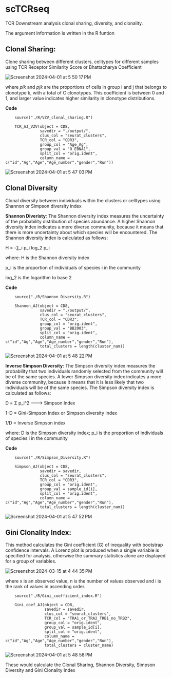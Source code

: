 # scTCRseq
TCR Downstream analysis clonal sharing, diversity, and clonality.

The argument information is written in the R funtion

## Clonal Sharing: 
Clone sharing between different clusters, celltypes for different samples using TCR Receptor Similarity Score or Bhattacharya Coefficient

![Screenshot 2024-04-01 at 5 50 17 PM](https://github.com/Ajaingithub/scTCRseq/assets/37553954/87477afd-8631-491e-99b8-81db9e948ef2) 

where 𝑝𝑖𝑘 and 𝑝𝑗𝑘 are the proportions of cells in group i and j that belongs to clonotype k, with a total of C clonotypes. This coefficient is between 0 and 1, and larger value indicates higher similarity in clonotype distributions.

**Code**
        
        source("./R/VZV_clonal_sharing.R")
        
        TCR_AJ_VZV(object = CD8, 
                   savedir = "./output/", 
                   clus_col = "seurat_clusters", 
                   TCR_col = "CDR3",
                   group_col = "Age_Ag", 
                   group_val = "O_EBNA1", 
                   split_col = "orig.ident",
                   column_name = c("id","Ag","Age","Age_number","gender","Run"))
                   
![Screenshot 2024-04-01 at 5 47 03 PM](https://github.com/Ajaingithub/scTCRseq/assets/37553954/ef35dbe2-5046-4212-8113-f2d8f532b0a8)

## Clonal Diversity
Clonal diversity between individuals within the clusters or celltypes using Shannon or Simpson diversity index

**Shannon Diveristy**: The Shannon diversity index measures the uncertainty of the probability distribution of species abundance. A higher Shannon diversity index indicates a more diverse community, because it means that there is more uncertainty about which species will be encountered. The Shannon diversity index is calculated as follows:

H = -∑_i p_i log_2 p_i

where:
H is the Shannon diversity index

p_i is the proportion of individuals of species i in the community

log_2 is the logarithm to base 2


**Code**

        source("./R/Shannon_Diversity.R")
        
        Shannon_AJ(object = CD8, 
                   savedir = "./output/", 
                   clus_col = "seurat_clusters", 
                   TCR_col = "CDR3",
                   group_col = "orig.ident", 
                   group_val = "BB2003", 
                   split_col = "orig.ident",
                   column_name = c("id","Ag","Age","Age_number","gender","Run"), 
                   total_clusters = length(cluster_num))
                   
![Screenshot 2024-04-01 at 5 48 22 PM](https://github.com/Ajaingithub/scTCRseq/assets/37553954/d662a969-81ac-4025-8372-2208e6aabc62)

**Inverse Simpson Diversity**: The Simpson diversity index measures the probability that two individuals randomly selected from the community will be of the same species. A lower Simpson diversity index indicates a more diverse community, because it means that it is less likely that two individuals will be of the same species. The Simpson diversity index is calculated as follows:

D = Σ p_i^2 ---> Simpson Index

1-D = Gini-Simpson Index or Simpson diversity Index

1/D = Inverse Simpson index

where: D is the Simpson diversity index;  p_i is the proportion of individuals of species i in the community

**Code**

        source("./R/Simpson_Diversity.R")
        
        Simpson_AJ(object = CD8, 
                   savedir = savedir,
                   clus_col = "seurat_clusters", 
                   TCR_col = "CDR3",
                   group_col = "orig.ident", 
                   group_val = sample_id[i], 
                   split_col = "orig.ident",
                   column_name = c("id","Ag","Age","Age_number","gender","Run"), 
                   total_clusters = length(cluster_num))
                   
![Screenshot 2024-04-01 at 5 47 52 PM](https://github.com/Ajaingithub/scTCRseq/assets/37553954/615bebbe-713a-4a3e-bf51-cb3c1b9bd205)

                   
## Gini Clonality Index: 
This method calculates the Gini coefficient (G) of inequality with bootstrap confidence intervals. A Lorenz plot is produced when a single variable is specified for analysis, otherwise the summary statistics alone are displayed for a group of variables.

![Screenshot 2024-03-15 at 4 44 35 PM](https://github.com/Ajaingithub/scTCRseq/assets/37553954/289fa13b-e792-4b07-a671-23531f877df2)

where x is an observed value, n is the number of values observed and i is the rank of values in ascending order.

        source("./R/Gini_coefficient_index.R")
        
        Gini_coef_AJ(object = CD8, 
                     savedir = savedir, 
                     clus_col = "seurat_clusters", 
                     TCR_col = "TRA1_or_TRA2_TRB1_no_TRB2",
                     group_col = "orig.ident", 
                     group_val = sample_id[i], 
                     split_col = "orig.ident",
                     column_name = c("id","Ag","Age","Age_number","gender","Run"), 
                     total_clusters = cluster_name)

![Screenshot 2024-04-01 at 5 48 58 PM](https://github.com/Ajaingithub/scTCRseq/assets/37553954/003050f2-60d1-45a3-8243-625acbabb6b9)


These would calculate the Clonal Sharing, Shannon Diversity, Simpson Diversity and Gini Clonality Index




                             


                   

                   
